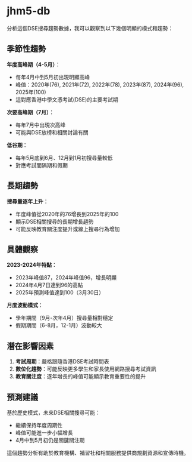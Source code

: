 # jhm5-db


分析這個DSE搜尋趨勢數據，我可以觀察到以下幾個明顯的模式和趨勢：

## 季節性趨勢

**年度高峰期（4-5月）**：
- 每年4月中到5月初出現明顯高峰
- 峰值：2020年(76), 2021年(72), 2022年(78), 2023年(87), 2024年(96), 2025年(100)
- 這對應香港中學文憑考試(DSE)的主要考試期

**次要高峰期（7月）**：
- 每年7月中出現次高峰
- 可能與DSE放榜和相關討論有關

**低谷期**：
- 每年5月底到6月、12月到1月初搜尋量較低
- 對應考試間隔期和假期

## 長期趨勢

**搜尋量逐年上升**：
- 年度峰值從2020年的76增長到2025年的100
- 顯示DSE相關搜尋的長期增長趨勢
- 可能反映教育關注度提升或線上搜尋行為增加

## 具體觀察

**2023-2024年特點**：
- 2023年峰值87，2024年峰值96，增長明顯
- 2024年4月7日達到96的高點
- 2025年預測峰值達到100（3月30日）

**月度波動模式**：
- 學年期間（9月-次年4月）搜尋量相對穩定
- 假期期間（6-8月，12-1月）波動較大

## 潛在影響因素

1. **考試周期**：嚴格跟隨香港DSE考試時間表
2. **數位化趨勢**：可能反映更多學生和家長使用網路搜尋考試資訊
3. **教育關注度**：逐年增長的峰值可能顯示教育重要性的提升

## 預測建議

基於歷史模式，未來DSE相關搜尋可能：
- 繼續保持年度周期性
- 峰值可能進一步小幅增長
- 4月中到5月初仍是關鍵關注期

這個趨勢分析有助於教育機構、補習社和相關服務提供商規劃資源和宣傳時機。